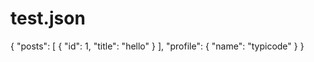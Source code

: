 # test.json
{
  "posts": [
    {
      "id": 1,
      "title": "hello"
    }
  ],
  "profile": {
    "name": "typicode"
  }
}
